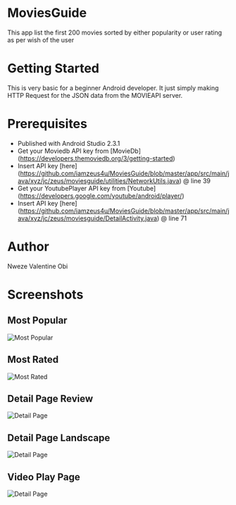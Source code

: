 # MoviesGuide
This app list the first 200 movies sorted by either popularity or user rating as per wish of the user

# Getting Started
This is very basic for a beginner Android developer. It just simply making HTTP Request for the JSON data from the MOVIEAPI server.

# Prerequisites
* Published with Android Studio 2.3.1
* Get your Moviedb API key from [MovieDb] (https://developers.themoviedb.org/3/getting-started)
* Insert API key [here] (https://github.com/iamzeus4u/MoviesGuide/blob/master/app/src/main/java/xyz/jc/zeus/moviesguide/utilities/NetworkUtils.java) @ line 39
* Get your YoutubePlayer API key from [Youtube] (https://developers.google.com/youtube/android/player/)
* Insert API key [here] (https://github.com/iamzeus4u/MoviesGuide/blob/master/app/src/main/java/xyz/jc/zeus/moviesguide/DetailActivity.java) @ line 71

# Author
Nweze Valentine Obi

# Screenshots
## Most Popular
![Most Popular](/screenshots/Sorted%20by%20popularity.png)

## Most Rated
![Most Rated](/screenshots/Sorted%20by%20user%20rating.png)

## Detail Page Review
![Detail Page](/screenshots/Detail%20Page%20Review.png)

## Detail Page Landscape
![Detail Page](/screenshots/Detail%20Page%20Landscape.png)

## Video Play Page
![Detail Page](/screenshots/Video%20Play%20Page.png)
